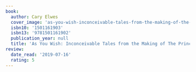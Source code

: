```yaml
---
book:
  author: Cary Elwes
  cover_image: 'as-you-wish-inconceivable-tales-from-the-making-of-the-princess-bride.jpg'
  isbn10: '1501161903'
  isbn13: '9781501161902'
  publication_year: null
  title: 'As You Wish: Inconceivable Tales from the Making of The Princess Bride'
review:
  date_read: '2019-07-16'
  rating: 5
---
```

